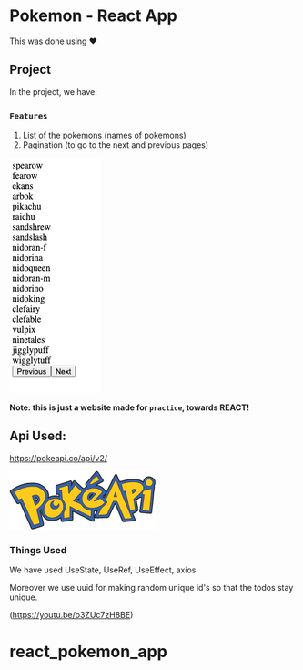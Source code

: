 # Pokemon - React App

This was done using ❤️

## Project

In the project, we have:

### `Features`

1. List of the pokemons (names of pokemons)
2. Pagination (to go to the next and previous pages)

![App](https://github.com/saideep2000/pokemon_app/blob/main/src/app.png)

**Note: this is just a website made for `practice`, towards REACT!**

## Api Used:

https://pokeapi.co/api/v2/

![Pokeapi](https://raw.githubusercontent.com/PokeAPI/media/master/logo/pokeapi_256.png)





### Things Used

We have used UseState, UseRef, UseEffect, axios

Moreover we use uuid for making random unique id's so that the todos stay unique.

(https://youtu.be/o3ZUc7zH8BE)

# react_pokemon_app
